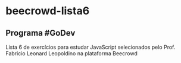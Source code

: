 <h1>beecrowd-lista6</h1>

<h2>Programa #GoDev</h2>

Lista 6 de exercícios para estudar JavaScript selecionados pelo Prof. Fabricio Leonard Leopoldino na plataforma Beecrowd
